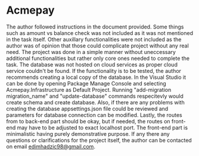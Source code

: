 # Acmepay
The author followed instructions in the document provided. Some things such as amount vs balance check was not included as it was not mentioned in the task itself. Other auxillary functionalities were not included as the author was of opinion that those could complicate project without any real need. The project was done in a simple manner without uneccessary additional functionalities but rather only core ones needed to complete the task. 
The database was not hosted on cloud services as proper cloud service couldn't be found.
If the functionality is to be tested, the author recommends creating a local copy of the database. In the Visual Studio it can be done by opening Package Manage Console and selecting Acmepay.Infrastructure as Default Project. 
Running "add-migration migration_name"  and "update-database" commands respecitevly would create schema and create database. Also, if there are any problems with creating the database appsettings.json file could be reviewed and parameters for database connection can be modified.
Lastly, the routes from to back-end part should be okay, but if needed, the routes on front-end may have to be adjusted to exact localhost port. The front-end part is minimalistic having purely demonstrative purpose.
If any there any questions or clarifications for the project itself, the author can be contacted on email edimhadzic98@gmail.com.
